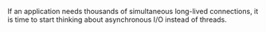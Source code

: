 If an application needs thousands of simultaneous long-lived connections, it is time to start thinking about asynchronous I/O instead of threads.
